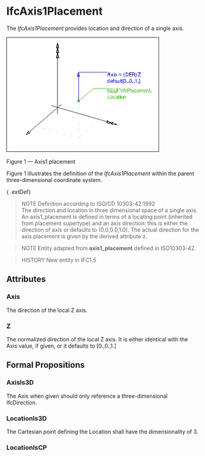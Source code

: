 # IfcAxis1Placement

The _IfcAxis1Placement_ provides location and direction of a single axis.

![axis1 placement](../../../../figures/ifcaxis1placement-layout1.gif)

Figure 1 &mdash; Axis1 placement

Figure 1 illustrates the definition of the <em>IfcAxis1Placement</em> within the parent three-dimensional coordinate system.

{ .extDef}
> NOTE  Definition according to ISO/CD 10303-42:1992  
> The direction and location in three dimensional space of a single axis. An axis1_placement is defined in terms of a locating point (inherited from placement supertype) and an axis direction: this is either the direction of axis or defaults to (0.0,0.0,1.0). The actual direction for the axis placement is given by the derived attribute z.

> NOTE  Entity adapted from **axis1_placement** defined in ISO10303-42.

> HISTORY  New entity in IFC1.5

## Attributes

### Axis
The direction of the local Z axis.

### Z
The normalized direction of the local Z axis. It is either identical with the Axis value, if given, or it defaults to [0.,0.,1.]

## Formal Propositions

### AxisIs3D
The Axis when given should only reference a three-dimensional IfcDirection.

### LocationIs3D
The Cartesian point defining the Location shall have the dimensionality of 3.

### LocationIsCP

